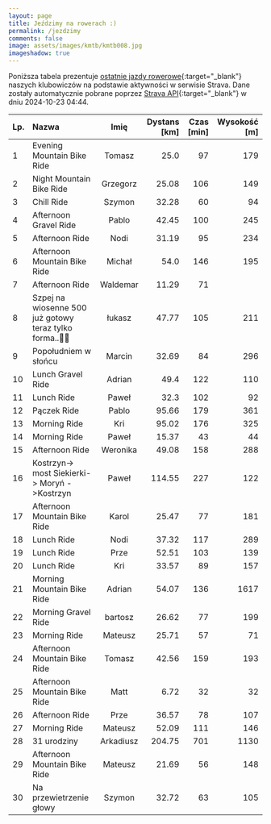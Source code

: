 ```yaml
---
layout: page
title: Jeździmy na rowerach :)
permalink: /jezdzimy
comments: false
image: assets/images/kmtb/kmtb008.jpg
imageshadow: true
---
```


Poniższa tabela prezentuje [ostatnie jazdy rowerowe](https://www.strava.com/clubs/336381){:target="_blank"} naszych klubowiczów na podstawie aktywności w serwisie Strava. Dane zostały automatycznie pobrane poprzez [Strava API](https://developers.strava.com/docs/reference/#api-Clubs-getClubActivitiesById){:target="_blank"} w dniu 2024-10-23 04:44.

Lp. | Nazwa | Imię | Dystans [km] | Czas [min] | Wysokość [m]
:--- | :--- | :---: | ---: | ---: | ---:
1|Evening Mountain Bike Ride|Tomasz|25.0|97|179
2|Night Mountain Bike Ride|Grzegorz|25.08|106|149
3|Chill Ride|Szymon|32.28|60|94
4|Afternoon Gravel Ride|Pablo|42.45|100|245
5|Afternoon Ride|Nodi|31.19|95|234
6|Afternoon Mountain Bike Ride|Michał|54.0|146|195
7|Afternoon Ride|Waldemar|11.29|71|
8|Szpej na wiosenne 500 już gotowy teraz tylko forma..🤪🫡|łukasz|47.77|105|211
9|Popołudniem w słońcu|Marcin|32.69|84|296
10|Lunch Gravel Ride|Adrian|49.4|122|110
11|Lunch Ride|Paweł|32.3|102|92
12|Pączek Ride|Pablo|95.66|179|361
13|Morning Ride|Kri|95.02|176|325
14|Morning Ride|Paweł|15.37|43|44
15|Afternoon Ride|Weronika|49.08|158|288
16|Kostrzyn-> most Siekierki-> Moryń ->Kostrzyn|Paweł|114.55|227|122
17|Afternoon Mountain Bike Ride|Karol|25.47|77|181
18|Lunch Ride|Nodi|37.32|117|289
19|Lunch Ride|Prze|52.51|103|139
20|Lunch Ride|Kri|33.57|89|157
21|Morning Mountain Bike Ride|Adrian|54.07|136|1617
22|Morning Gravel Ride|bartosz|26.62|77|199
23|Morning Ride|Mateusz|25.71|57|71
24|Afternoon Mountain Bike Ride|Tomasz|42.56|159|193
25|Afternoon Mountain Bike Ride|Matt|6.72|32|32
26|Afternoon Ride|Prze|36.57|78|107
27|Morning Ride|Mateusz|52.09|111|146
28|31 urodziny|Arkadiusz|204.75|701|1130
29|Afternoon Mountain Bike Ride|Mateusz|21.69|56|148
30|Na przewietrzenie głowy|Szymon|32.72|63|105
